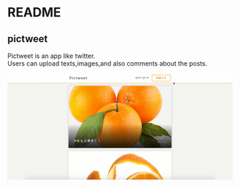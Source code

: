 # README

## pictweet
Pictweet is an app like twitter.<br>
Users can upload texts,images,and also comments about the posts.

![pictweet](pictweet.gif)
